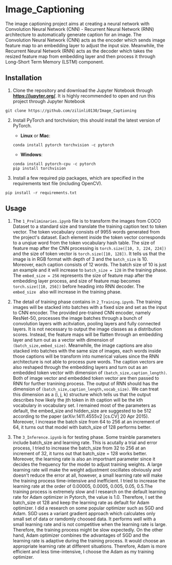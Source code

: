 # Image_Captioning
The image captioning project aims at creating a neural network with Convolution Neural Network (CNN) - Recurrent Neural Network (RNN) architecture to automatically generate 
caption for an image. The Convolution Neural Network (CNN) acts as the encoder which sends image feature map to an embedding layer to adjust the input size. Meanwhile, the 
Recurrent Neural Network (RNN) acts as the decoder which takes the resized feature map from embedding layer and then process it through Long-Short Term Memory (LSTM) component.

## Installation
1. Clone the repository and download the Jupyter Notebook through **https://jupyter.org/**. It is highly recommended to open and run this project through Jupyter Notebook
```
git clone https://github.com/zilinli0130/Image_Captioning

```

2. Install PyTorch and torchvision; this should install the latest version of PyTorch.
	
	- __Linux__ or __Mac__: 
	```
	conda install pytorch torchvision -c pytorch 
	```
	- __Windows__: 
	```
	conda install pytorch-cpu -c pytorch
	pip install torchvision
	```

3. Install a few required pip packages, which are specified in the requirements text file (including OpenCV).
```
pip install -r requirements.txt
```
 


## Usage

1. The `1_Preliminaries.ipynb` file is to transform the images from COCO Dataset to a standard size and translate the training caption text to token vector. The token vocabulary
consists of 9955 words generated from the project's dataset. Each element inside the token vector corresponds to a unqiue word from the token vocabulary hash table. The size of feature
map after the CNN processing is `torch.size([10, 3, 224, 224])` and the size of token vector is `torch.size([10, 128])`. It tells us that the image is in RGB format with depth of 3 and the 
`batch_size` is 10. Moreover, each caption consists of 12 words. The batch size of 10 is just an example and it will increase to `batch_size = 128` in the training phase. The `embed_size = 256`
represents the size of feature map after the embedding layer process, and size of feature map becomes `torch.size([10, 256])` before heading into RNN decoder. The `embed_size ` also will increase
in the training phase.

2. The detail of training phase contains in `2_Training.ipynb`. The training images will be stacked into batches with a fixed size and set as the input to CNN encoder. The provided pre-trained CNN 
encoder, namely ResNet-50, processes the image batches through a bunch of convolution layers with acitviation, pooling layers and fully connected layers. It is not necessary to output the image classes 
as a distribution scores. Instead, the feature maps will be flatten through an embedding layer and turn out as a vector with dimension of `(batch_size,embed_size)`. Meanwhile, the image captions are also 
stacked into batches with the same size of images, each words inside those captions will be transform into numerical values since the RNN architecture is not able to process pure words. The caption vectors 
are also reshaped through the embedding layers and turn out as an embedded token vector with dimension of `(batch_size,caption_length)`. Both of image vector and embedded token vector are then passed 
to RNN for further tranining process. The output of RNN should has the dimension of `(batch_size,caption_length,vocab_size)`. We can treat this dimension as a (i, j, k) structure which tells us that the output 
describes how likely the jth token in ith caption will be the kth vocabulary in vocabulary set. I remained most of the parameters as default, the embed_size and hidden_size are suggested to be 512 according to 
the paper (arXiv:1411.4555v2 [cs.CV] 20 Apr 2015). Moreover, I increase the batch size from 64 to 256 at an increment of 64, it turns out that model with batch_size of 128 performs better.

3. The `3_Inference.ipynb` is for testing phase. Some trainble parameters include batch_size and learning rate. This is acutally a trial and error process, I tried to increase the batch_size from 32 to 256 at an increment of 32, it turns out that batch_size = 128 works better. Moreover, the learning rate is also an importnant parameter since it decides the frequency for the model to adjust training weights. A large learning rate will make the weight adjustment oscillates obviously and doesn't reduce the error at all, however, a small learning rate will make the training process time-intensive and inefficient. I tried to increase the learning rate at the order of 0.00005, 0.0005, 0.005, 0.05, 0.5.The training process is extremely slow and I research on the default learning rate for Adam optimizer in Pytorch, the value is 1.0. Therefore, I set the batch_size ot 128 and keep the learning rate as default for Adam optimizer.
I did a research on some popular optimizer such as SGD and Adam. SGD uses a variant gradient approach which calculates only small set of data or ramdomly choosed data. It performs well with a small learning rate and is not competitive when the learning rate is large. Therefore, the training process might be slow expectedly. On the other hand, Adam optimizer combines the advantages of SGD and the learning rate is adaptive during the training process. It would choose an appropriate learning rate at different situations. Therefore, Adam is more efficient and less time-intensive, I choose the Adam as my training optimizer.
      
